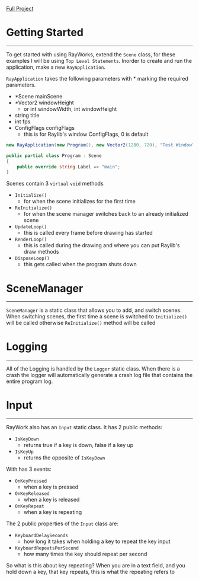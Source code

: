 <a href="https://github.com/SWCreeperKing/RayWork">Full Project</a>

# Getting Started

---

To get started with using RayWorks, extend the `Scene` class,
for these examples I will be using `Top Level Statements`.
Inorder to create and run the application, make a new `RayApplication`.

`RayApplication` takes the following parameters with * marking the required parameters.

- *Scene mainScene
- *Vector2 windowHeight
    - or int windowWidth, int windowHeight
- string title
- int fps
- ConfigFlags configFlags
    - this is for Raylib's window ConfigFlags, 0 is default

```csharp
new RayApplication(new Program(), new Vector2(1280, 720), "Test Window")

public partial class Program : Scene
{
    public override string Label => "main";
}
```

Scenes contain 3 `virtual` `void` methods

- `Initialize()`
    - for when the scene initializes for the first time
- `ReInitialize()`
    - for when the scene manager switches back to an already initialized scene
- `UpdateLoop()`
    - this is called every frame before drawing has started
- `RenderLoop()`
    - this is called during the drawing and where you can put Raylib's draw methods
- `DisposeLoop()`
    - this gets called when the program shuts down

# SceneManager

---

`SceneManager` is a static class that allows you to add, and switch scenes.
When switching scenes, the first time a scene is switched to `Initialize()` will be called
otherwise `ReInitialize()` method will be called

# Logging

---

All of the Logging is handled by the `Logger` static class.
When there is a crash the logger will automatically generate a crash log file
that contains the entire program log.

# Input

---

RayWork also has an `Input` static class. It has 2 public methods:

- `IsKeyDown`
    - returns true if a key is down, false if a key up
- `IsKeyUp`
    - returns the opposite of `IsKeyDown`

With has 3 events:

- `OnKeyPressed`
    - when a key is pressed
- `OnKeyReleased`
    - when a key is released
- `OnKeyRepeat`
    - when a key is repeating

The 2 public properties of the `Input` class are:

- `KeyboardDelaySeconds`
    - how long it takes when holding a key to repeat the key input
- `KeyboardRepeatsPerSecond`
    - how many times the key should repeat per second

So what is this about key repeating? When you are in a text field,
and you hold down a key, that key repeats, this is what the repeating refers to

